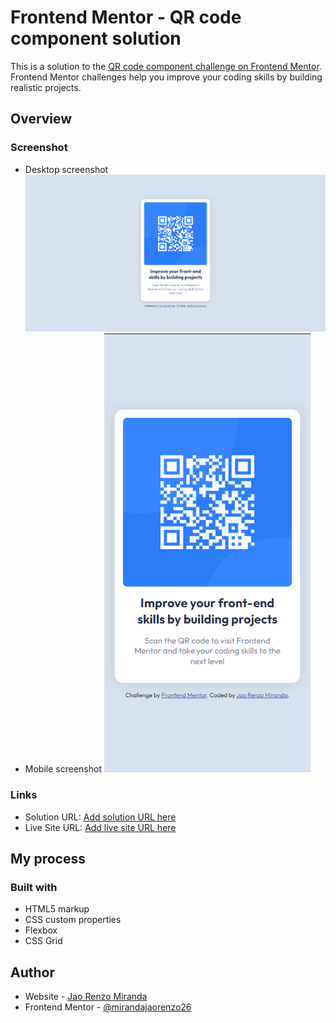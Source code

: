 # Frontend Mentor - QR code component solution

This is a solution to the [QR code component challenge on Frontend Mentor](https://www.frontendmentor.io/challenges/qr-code-component-iux_sIO_H). Frontend Mentor challenges help you improve your coding skills by building realistic projects.

## Overview

### Screenshot

- Desktop screenshot
  ![Desktop View](/screenshot/desktop-view.png?raw=true 'Desktop View')
- Mobile screenshot
  ![Mobile View](/screenshot/mobile-view.png?raw=true 'Mobile View')

### Links

- Solution URL: [Add solution URL here](https://your-solution-url.com)
- Live Site URL: [Add live site URL here](https://your-live-site-url.com)

## My process

### Built with

- HTML5 markup
- CSS custom properties
- Flexbox
- CSS Grid

## Author

- Website - [Jao Renzo Miranda](www.linkedin.com/in/mirandajaorenzo)
- Frontend Mentor - [@mirandajaorenzo26](https://www.frontendmentor.io/profile/mirandajaorenzo26)
